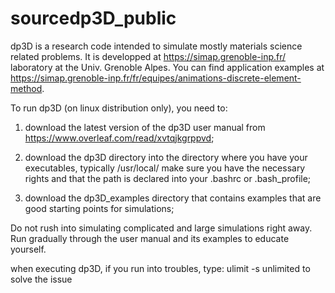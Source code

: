 # sourcedp3D_public
dp3D is a research code intended to simulate mostly materials science related problems. It is developped at https://simap.grenoble-inp.fr/ laboratory at the Univ. Grenoble Alpes. You can find application examples at https://simap.grenoble-inp.fr/fr/equipes/animations-discrete-element-method.

To run dp3D (on linux distribution only), you need to:
1. download the latest version of the dp3D user manual from https://www.overleaf.com/read/xvtqjkgrppvd;

2. download the dp3D directory into the directory where you have your executables, typically /usr/local/
make sure you have the necessary rights and that the path is declared into your .bashrc or .bash_profile;

3. download the dp3D_examples  directory that contains examples that are good starting points for simulations;

Do not rush into simulating complicated and large simulations right away. Run gradually through the user manual and its examples to educate yourself.

when executing dp3D, if you run into troubles, type:
ulimit -s unlimited
to solve the issue
